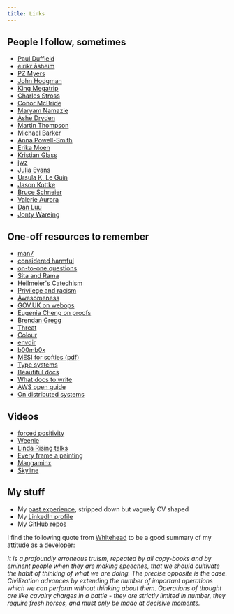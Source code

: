 ```yaml
---
title: Links
---
```


## People I follow, sometimes

* [Paul Duffield](http://www.paulduffield.co.uk/)
* [eiríkr åsheim](https://twitter.com/d6)
* [PZ Myers](http://freethoughtblogs.com/pharyngula/)
* [John Hodgman](http://www.maximumfun.org/shows/judge-john-hodgman)
* [King Megatrip](http://megatrip.blogspot.co.uk/)
* [Charles Stross](http://www.antipope.org/charlie/blog-static/)
* [Conor McBride](https://twitter.com/pigworker)
* [Maryam Namazie](http://freethoughtblogs.com/maryamnamazie/)
* [Ashe Dryden](https://twitter.com/ashedryden)
* [Martin Thompson](http://mechanical-sympathy.blogspot.co.uk/)
* [Michael Barker](http://bad-concurrency.blogspot.co.uk) 
* [Anna Powell-Smith](http://anna.ps/)
* [Erika Moen](http://www.erikamoen.com/blog/)
* [Kristian Glass](https://twitter.com/doismellburning)
* [jwz](https://www.jwz.org/blog/)
* [Julia Evans](http://jvns.ca/)
* [Ursula K. Le Guin](http://www.ursulakleguin.com/)
* [Jason Kottke](http://kottke.org/)
* [Bruce Schneier](https://www.schneier.com/)
* [Valerie Aurora](http://valerieaurora.org/)
* [Dan Luu](http://danluu.com/)
* [Jonty Wareing](http://jonty.co.uk)

## One-off resources to remember

* [man7](http://man7.org/)
* [considered harmful](http://harmful.cat-v.org/)
* [on-to-one questions](http://jasonevanish.com/2014/05/29/101-questions-to-ask-in-1-on-1s/)
* [Sita and Rama](http://citeseerx.ist.psu.edu/viewdoc/download?doi=10.1.1.363.1058&rep=rep1&type=pdf)
* [Heilmeier's Catechism](http://cseweb.ucsd.edu/~ddahlstr/misc/heilmeier.html)
* [Privilege and racism](https://thsppl.com/i-racist-538512462265)
* [Awesomeness](https://github.com/bayandin/awesome-awesomeness)
* [GOV.UK on webops](https://www.gov.uk/service-manual/operations/web-operations-stories.html)
* [Eugenia Cheng on proofs](http://cheng.staff.shef.ac.uk/proofguide/)
* [Brendan Gregg](http://www.brendangregg.com/)
* [Threat](https://ssd.eff.org/en/module/introduction-threat-modeling)
* [Colour](http://paletton.com/)
* [envdir](http://cr.yp.to/daemontools/envdir.html)
* [b00mb0x](http://www.bmbx.org/)
* [MESI for softies (pdf)](http://www.puppetmastertrading.com/images/hwViewForSwHackers.pdf)
* [Type systems](http://blogs.perl.org/users/ovid/2010/08/what-to-know-before-debating-type-systems.html)
* [Beautiful docs](https://github.com/PharkMillups/beautiful-docs)
* [What docs to write](https://jacobian.org/writing/what-to-write/)
* [AWS open guide](https://github.com/open-guides/og-aws)
* [On distributed systems](http://www.somethingsimilar.com/2013/01/14/notes-on-distributed-systems-for-young-bloods/
)

## Videos

* [forced positivity](https://www.youtube.com/watch?v=iyGI1uHyyws)
* [Weenie](https://www.youtube.com/watch?v=qEJuTj_0tfU)
* [Linda Rising talks](http://www.infoq.com/author/Linda-Rising)
* [Every frame a painting](https://www.youtube.com/user/everyframeapainting/videos)
* [Mangaminx](https://www.youtube.com/user/TheRPGMinx/about)
* [Skyline](https://www.youtube.com/channel/UCDrfc_LU0llSRI7icBFoBnw/videos)

## My stuff

* My [past experience](cv.html), stripped down but vaguely CV shaped
* My [LinkedIn profile](https://www.linkedin.com/in/ben-hyland-332a683)
* My [GitHub repos](https://github.com/benhyland?tab=repositories)

I find the following quote from [Whitehead](https://en.wikipedia.org/wiki/Alfred_North_Whitehead) to be a good summary of my attitude as a developer:

*It is a profoundly erroneous truism, repeated by all copy-books and by eminent people when they are making speeches, that we should cultivate the habit of thinking of what we are doing. The precise opposite is the case. Civilization advances by extending the number of important operations which we can perform without thinking about them. Operations of thought are like cavalry charges in a battle - they are strictly limited in number, they require fresh horses, and must only be made at decisive moments.*
